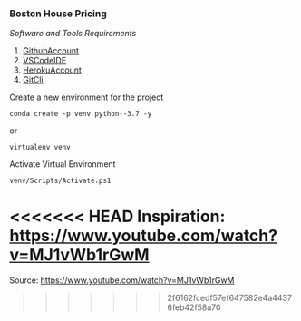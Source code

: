 ### Boston House Pricing

*Software and Tools Requirements*

1. [GithubAccount](https://github.com)
2. [VSCodeIDE](https://code.visualstudio.com)
3. [HerokuAccount](https://heroku.com)
4. [GitCli](https://git-scm.com/book/en/v2/Getting-Started-The-Command-Line)

Create a new environment for the project

```
conda create -p venv python--3.7 -y
```

or 

```
virtualenv venv
```

Activate Virtual Environment

```
venv/Scripts/Activate.ps1
```

<<<<<<< HEAD
Inspiration: https://www.youtube.com/watch?v=MJ1vWb1rGwM 
=======
Source: https://www.youtube.com/watch?v=MJ1vWb1rGwM
>>>>>>> 2f6162fcedf57ef647582e4a44376feb42f58a70
